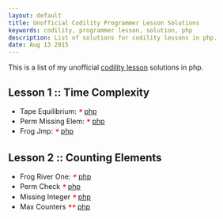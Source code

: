 ```yaml
---
layout: default
title: Unofficial Codility Programmer Lesson Solutions
keywords: codility, programmer lesson, solution, php
description: List of solutions for codility lessons in php.
date: Aug 13 2015
---
```


<style>.star {font-size: 16px; color:red; vertical-align:middle;}</style>

This is a list of my unofficial [codility lesson](https://codility.com/programmers/lessons) solutions in php.

## Lesson 1 :: Time Complexity

* Tape Equilibrium: <i class="star">*</i> [php](/codility/php/codility-lesson-one-time-complexity-tape-equilibrium)
* Perm Missing Elem: <i class="star">*</i> [php](/codility/php/codility-lesson-one-time-complexity-perm-missing-elem)
* Frog Jmp: <i class="star">*</i> [php](/codility/php/codility-lesson-one-time-complexity-frog-jmp)

## Lesson 2 :: Counting Elements

* Frog River One: <i class="star">*</i> [php](/codility/php/codility-lesson-two-counting-elements-frog-river-one)
* Perm Check <i class="star">*</i> [php](/codility/php/codility-lesson-two-counting-elements-perm-check)
* Missing Integer <i class="star">*</i> [php](/codility/php/codility-lesson-two-counting-elements-missing-integer)
* Max Counters <i class="star">**</i> [php](/codility/php/codility-lesson-two-counting-elements-max-counters)
